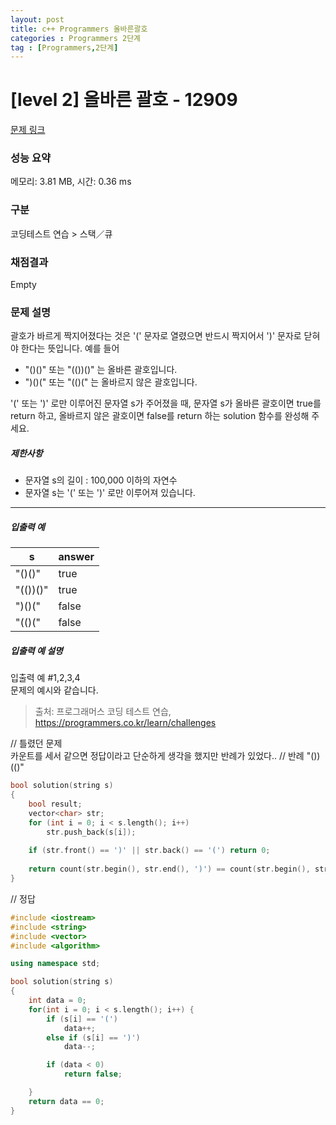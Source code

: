 ```yaml
---
layout: post
title: c++ Programmers 올바른괄호
categories : Programmers 2단계
tag : [Programmers,2단계]
---
```


# [level 2] 올바른 괄호 - 12909 

[문제 링크](https://school.programmers.co.kr/learn/courses/30/lessons/12909) 

### 성능 요약

메모리: 3.81 MB, 시간: 0.36 ms

### 구분

코딩테스트 연습 > 스택／큐

### 채점결과

Empty

### 문제 설명

<p>괄호가 바르게 짝지어졌다는 것은 '(' 문자로 열렸으면 반드시 짝지어서 ')' 문자로 닫혀야 한다는 뜻입니다. 예를 들어</p>

<ul>
<li>"()()" 또는 "(())()" 는 올바른 괄호입니다.</li>
<li>")()(" 또는 "(()(" 는 올바르지 않은 괄호입니다.</li>
</ul>

<p>'(' 또는 ')' 로만 이루어진 문자열 s가 주어졌을 때, 문자열 s가 올바른 괄호이면 true를 return 하고, 올바르지 않은 괄호이면 false를 return 하는 solution 함수를 완성해 주세요.</p>

<h5>제한사항</h5>

<ul>
<li>문자열 s의 길이 : 100,000 이하의 자연수</li>
<li>문자열 s는 '(' 또는 ')' 로만 이루어져 있습니다.</li>
</ul>

<hr>

<h5>입출력 예</h5>
<table class="table">
        <thead><tr>
<th>s</th>
<th>answer</th>
</tr>
</thead>
        <tbody><tr>
<td>"()()"</td>
<td>true</td>
</tr>
<tr>
<td>"(())()"</td>
<td>true</td>
</tr>
<tr>
<td>")()("</td>
<td>false</td>
</tr>
<tr>
<td>"(()("</td>
<td>false</td>
</tr>
</tbody>
      </table>
<h5>입출력 예 설명</h5>

<p>입출력 예 #1,2,3,4<br>
문제의 예시와 같습니다.</p>


> 출처: 프로그래머스 코딩 테스트 연습, https://programmers.co.kr/learn/challenges

// 틀렸던 문제   
카운트를 세서 같으면 정답이라고 단순하게 생각을 했지만 반례가 있었다..
// 반례 "())(()"   

```c++
bool solution(string s)
{
	bool result;
	vector<char> str;
	for (int i = 0; i < s.length(); i++)	
		str.push_back(s[i]);
		
	if (str.front() == ')' || str.back() == '(') return 0;
	
	return count(str.begin(), str.end(), ')') == count(str.begin(), str.end(), '(');
}

```

// 정답

```c++
#include <iostream>
#include <string>
#include <vector>
#include <algorithm>

using namespace std;

bool solution(string s)
{
    int data = 0;
    for(int i = 0; i < s.length(); i++) {
        if (s[i] == '(')
            data++;
        else if (s[i] == ')')
            data--;

        if (data < 0)
            return false;

    }
    return data == 0;
}

```